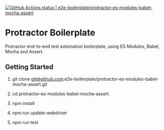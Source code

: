 [![GitHub Actions status | e2e-boilerplate/protractor-es-modules-babel-mocha-assert](https://github.com/e2e-boilerplate/protractor-es-modules-babel-mocha-assert/workflows/protractor-es-modules-babel-mocha-assert/badge.svg)](https://github.com/e2e-boilerplate/protractor-es-modules-babel-mocha-assert/actions?workflow=protractor-es-modules-babel-mocha-assert)

# Protractor Boilerplate

Protractor end-to-end test automation boilerplate, using ES Modules, Babel, Mocha and Assert.

## Getting Started

1. git clone git@github.com:e2e-boilerplate/protractor-es-modules-babel-mocha-assert.git

2. cd protractor-es-modules-babel-mocha-assert

3. npm install

4. npm run update-webdriver

5. npm run test
